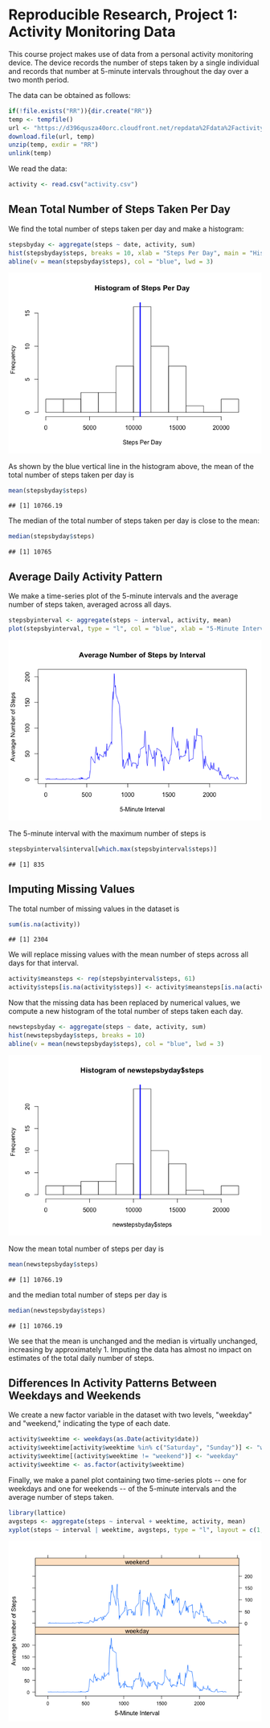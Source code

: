 # Reproducible Research, Project 1: Activity Monitoring Data

This course project makes use of data from a personal activity monitoring device. The device records the number of steps taken by a single individual and records that number at 5-minute intervals throughout the day over a two month period. 

The data can be obtained as follows:


```r
if(!file.exists("RR")){dir.create("RR")} 
temp <- tempfile()
url <- "https://d396qusza40orc.cloudfront.net/repdata%2Fdata%2Factivity.zip"
download.file(url, temp)
unzip(temp, exdir = "RR")
unlink(temp)
```

We read the data:


```r
activity <- read.csv("activity.csv")
```

## Mean Total Number of Steps Taken Per Day

We find the total number of steps taken per day and make a histogram:


```r
stepsbyday <- aggregate(steps ~ date, activity, sum)
hist(stepsbyday$steps, breaks = 10, xlab = "Steps Per Day", main = "Histogram of Steps Per Day")
abline(v = mean(stepsbyday$steps), col = "blue", lwd = 3)
```

![](PA1_template_files/figure-html/unnamed-chunk-3-1.png)

As shown by the blue vertical line in the histogram above, the mean of the total number of steps taken per day is 


```r
mean(stepsbyday$steps)
```

```
## [1] 10766.19
```

The median of the total number of steps taken per day is close to the mean: 


```r
median(stepsbyday$steps)
```

```
## [1] 10765
```

## Average Daily Activity Pattern

We make a time-series plot of the 5-minute intervals and the average number of steps taken, averaged across all days.


```r
stepsbyinterval <- aggregate(steps ~ interval, activity, mean)
plot(stepsbyinterval, type = "l", col = "blue", xlab = "5-Minute Interval", ylab = "Average Number of Steps", main = "Average Number of Steps by Interval")
```

![](PA1_template_files/figure-html/unnamed-chunk-6-1.png)

The 5-minute interval with the maximum number of steps is


```r
stepsbyinterval$interval[which.max(stepsbyinterval$steps)]
```

```
## [1] 835
```

## Imputing Missing Values

The total number of missing values in the dataset is


```r
sum(is.na(activity))
```

```
## [1] 2304
```

We will replace missing values with the mean number of steps across all days for that interval. 


```r
activity$meansteps <- rep(stepsbyinterval$steps, 61)
activity$steps[is.na(activity$steps)] <- activity$meansteps[is.na(activity$steps)]
```

Now that the missing data has been replaced by numerical values, we compute a new histogram of the total number of steps taken each day. 


```r
newstepsbyday <- aggregate(steps ~ date, activity, sum)
hist(newstepsbyday$steps, breaks = 10)
abline(v = mean(newstepsbyday$steps), col = "blue", lwd = 3)
```

![](PA1_template_files/figure-html/unnamed-chunk-10-1.png)

Now the mean total number of steps per day is


```r
mean(newstepsbyday$steps)
```

```
## [1] 10766.19
```

and the median total number of steps per day is 


```r
median(newstepsbyday$steps)
```

```
## [1] 10766.19
```

We see that the mean is unchanged and the median is virtually unchanged, increasing by approximately 1. Imputing the data has almost no impact on estimates of the total daily number of steps. 

## Differences In Activity Patterns Between Weekdays and Weekends

We create a new factor variable in the dataset with two levels, "weekday" and "weekend," indicating the type of each date.


```r
activity$weektime <- weekdays(as.Date(activity$date))
activity$weektime[activity$weektime %in% c("Saturday", "Sunday")] <- "weekend"
activity$weektime[(activity$weektime != "weekend")] <- "weekday"
activity$weektime <- as.factor(activity$weektime)
```

Finally, we make a panel plot containing two time-series plots -- one for weekdays and one for weekends -- of the 5-minute intervals and the average number of steps taken.


```r
library(lattice)
avgsteps <- aggregate(steps ~ interval + weektime, activity, mean)
xyplot(steps ~ interval | weektime, avgsteps, type = "l", layout = c(1, 2), xlab = "5-Minute Interval", ylab = "Average Number of Steps")
```

![](PA1_template_files/figure-html/unnamed-chunk-14-1.png)
